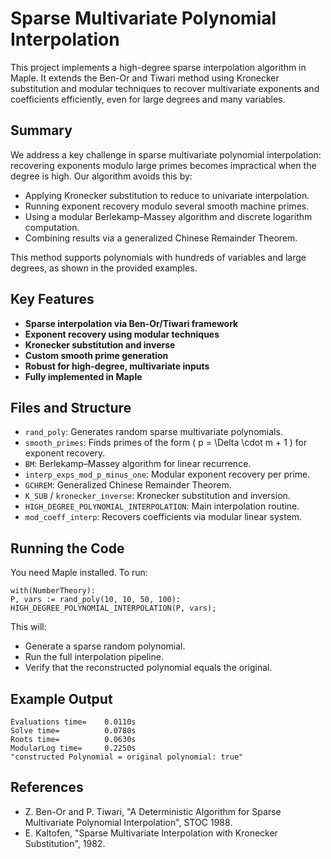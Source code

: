 # Sparse Multivariate Polynomial Interpolation

This project implements a high-degree sparse interpolation algorithm in Maple. It extends the Ben-Or and Tiwari method using Kronecker substitution and modular techniques to recover multivariate exponents and coefficients efficiently, even for large degrees and many variables.

## Summary

We address a key challenge in sparse multivariate polynomial interpolation: recovering exponents modulo large primes becomes impractical when the degree is high. Our algorithm avoids this by:
- Applying Kronecker substitution to reduce to univariate interpolation.
- Running exponent recovery modulo several smooth machine primes.
- Using a modular Berlekamp–Massey algorithm and discrete logarithm computation.
- Combining results via a generalized Chinese Remainder Theorem.

This method supports polynomials with hundreds of variables and large degrees, as shown in the provided examples.

## Key Features

- **Sparse interpolation via Ben-Or/Tiwari framework**
- **Exponent recovery using modular techniques**
- **Kronecker substitution and inverse**
- **Custom smooth prime generation**
- **Robust for high-degree, multivariate inputs**
- **Fully implemented in Maple**

## Files and Structure

- `rand_poly`: Generates random sparse multivariate polynomials.
- `smooth_primes`: Finds primes of the form \( p = \Delta \cdot m + 1 \) for exponent recovery.
- `BM`: Berlekamp–Massey algorithm for linear recurrence.
- `interp_exps_mod_p_minus_one`: Modular exponent recovery per prime.
- `GCHREM`: Generalized Chinese Remainder Theorem.
- `K_SUB` / `kronecker_inverse`: Kronecker substitution and inversion.
- `HIGH_DEGREE_POLYNOMIAL_INTERPOLATION`: Main interpolation routine.
- `mod_coeff_interp`: Recovers coefficients via modular linear system.

## Running the Code

You need Maple installed. To run:
```maple
with(NumberTheory):
P, vars := rand_poly(10, 10, 50, 100):
HIGH_DEGREE_POLYNOMIAL_INTERPOLATION(P, vars);
```

This will:
- Generate a sparse random polynomial.
- Run the full interpolation pipeline.
- Verify that the reconstructed polynomial equals the original.

## Example Output

```
Evaluations time=    0.0110s
Solve time=          0.0780s
Roots time=          0.0630s
ModularLog time=     0.2250s
"constructed Polynomial = original polynomial: true"
```

## References

- Z. Ben-Or and P. Tiwari, "A Deterministic Algorithm for Sparse Multivariate Polynomial Interpolation", STOC 1988.
- E. Kaltofen, "Sparse Multivariate Interpolation with Kronecker Substitution", 1982.
